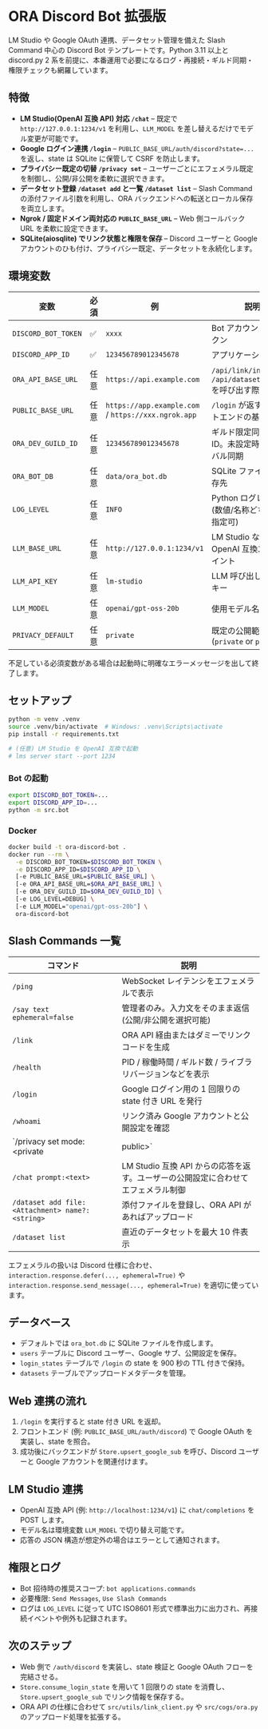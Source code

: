 # ORA Discord Bot 拡張版

LM Studio や Google OAuth 連携、データセット管理を備えた Slash Command 中心の Discord Bot テンプレートです。Python 3.11 以上と discord.py 2 系を前提に、本番運用で必要になるログ・再接続・ギルド同期・権限チェックも網羅しています。

## 特徴
- **LM Studio(OpenAI 互換 API) 対応 `/chat`** – 既定で `http://127.0.0.1:1234/v1` を利用し、`LLM_MODEL` を差し替えるだけでモデル変更が可能です。
- **Google ログイン連携 `/login`** – `PUBLIC_BASE_URL/auth/discord?state=...` を返し、state は SQLite に保管して CSRF を防止します。
- **プライバシー既定の切替 `/privacy set`** – ユーザーごとにエフェメラル既定を制御し、公開/非公開を柔軟に選択できます。
- **データセット登録 `/dataset add` と一覧 `/dataset list`** – Slash Command の添付ファイル引数を利用し、ORA バックエンドへの転送とローカル保存を両立します。
- **Ngrok / 固定ドメイン両対応の `PUBLIC_BASE_URL`** – Web 側コールバック URL を柔軟に設定できます。
- **SQLite(aiosqlite) でリンク状態と権限を保存** – Discord ユーザーと Google アカウントのひも付け、プライバシー既定、データセットを永続化します。

## 環境変数
| 変数 | 必須 | 例 | 説明 |
| --- | --- | --- | --- |
| `DISCORD_BOT_TOKEN` | ✅ | `xxxx` | Bot アカウントのトークン |
| `DISCORD_APP_ID` | ✅ | `123456789012345678` | アプリケーション ID |
| `ORA_API_BASE_URL` | 任意 | `https://api.example.com` | `/api/link/init` や `/api/datasets/ingest` を呼び出す際に使用 |
| `PUBLIC_BASE_URL` | 任意 | `https://app.example.com` / `https://xxx.ngrok.app` | `/login` が返すフロントエンドの基底 URL |
| `ORA_DEV_GUILD_ID` | 任意 | `123456789012345678` | ギルド限定同期用 ID。未設定時はグローバル同期 |
| `ORA_BOT_DB` | 任意 | `data/ora_bot.db` | SQLite ファイルの保存先 |
| `LOG_LEVEL` | 任意 | `INFO` | Python ログレベル (数値/名称どちらでも指定可) |
| `LLM_BASE_URL` | 任意 | `http://127.0.0.1:1234/v1` | LM Studio など OpenAI 互換エンドポイント |
| `LLM_API_KEY` | 任意 | `lm-studio` | LLM 呼び出し用 API キー |
| `LLM_MODEL` | 任意 | `openai/gpt-oss-20b` | 使用モデル名 |
| `PRIVACY_DEFAULT` | 任意 | `private` | 既定の公開範囲 (`private` or `public`) |

不足している必須変数がある場合は起動時に明確なエラーメッセージを出して終了します。

## セットアップ
```bash
python -m venv .venv
source .venv/bin/activate  # Windows: .venv\Scripts\activate
pip install -r requirements.txt

# (任意) LM Studio を OpenAI 互換で起動
# lms server start --port 1234
```

### Bot の起動
```bash
export DISCORD_BOT_TOKEN=...
export DISCORD_APP_ID=...
python -m src.bot
```

### Docker
```bash
docker build -t ora-discord-bot .
docker run --rm \
  -e DISCORD_BOT_TOKEN=$DISCORD_BOT_TOKEN \
  -e DISCORD_APP_ID=$DISCORD_APP_ID \
  [-e PUBLIC_BASE_URL=$PUBLIC_BASE_URL] \
  [-e ORA_API_BASE_URL=$ORA_API_BASE_URL] \
  [-e ORA_DEV_GUILD_ID=$ORA_DEV_GUILD_ID] \
  [-e LOG_LEVEL=DEBUG] \
  [-e LLM_MODEL="openai/gpt-oss-20b"] \
  ora-discord-bot
```

## Slash Commands 一覧
| コマンド | 説明 |
| --- | --- |
| `/ping` | WebSocket レイテンシをエフェメラルで表示 |
| `/say text ephemeral=false` | 管理者のみ。入力文をそのまま返信 (公開/非公開を選択可能) |
| `/link` | ORA API 経由またはダミーでリンクコードを生成 |
| `/health` | PID / 稼働時間 / ギルド数 / ライブラリバージョンなどを表示 |
| `/login` | Google ログイン用の 1 回限りの state 付き URL を発行 |
| `/whoami` | リンク済み Google アカウントと公開設定を確認 |
| `/privacy set mode:<private|public>` | 返信の既定公開範囲を更新 |
| `/chat prompt:<text>` | LM Studio 互換 API からの応答を返す。ユーザーの公開設定に合わせてエフェメラル制御 |
| `/dataset add file:<Attachment> name?:<string>` | 添付ファイルを登録し、ORA API があればアップロード |
| `/dataset list` | 直近のデータセットを最大 10 件表示 |

エフェメラルの扱いは Discord 仕様に合わせ、`interaction.response.defer(..., ephemeral=True)` や `interaction.response.send_message(..., ephemeral=True)` を適切に使っています。

## データベース
- デフォルトでは `ora_bot.db` に SQLite ファイルを作成します。
- `users` テーブルに Discord ユーザー、Google サブ、公開設定を保存。
- `login_states` テーブルで `/login` の state を 900 秒の TTL 付きで保持。
- `datasets` テーブルでアップロードメタデータを管理。

## Web 連携の流れ
1. `/login` を実行すると state 付き URL を返却。
2. フロントエンド (例: `PUBLIC_BASE_URL/auth/discord`) で Google OAuth を実装し、state を照合。
3. 成功後にバックエンドが `Store.upsert_google_sub` を呼び、Discord ユーザーと Google アカウントを関連付けます。

## LM Studio 連携
- OpenAI 互換 API (例: `http://localhost:1234/v1`) に `chat/completions` を POST します。
- モデル名は環境変数 `LLM_MODEL` で切り替え可能です。
- 応答の JSON 構造が想定外の場合はエラーとして通知されます。

## 権限とログ
- Bot 招待時の推奨スコープ: `bot applications.commands`
- 必要権限: `Send Messages`, `Use Slash Commands`
- ログは `LOG_LEVEL` に従って UTC ISO8601 形式で標準出力に出力され、再接続イベントや例外も記録されます。

## 次のステップ
- Web 側で `/auth/discord` を実装し、state 検証と Google OAuth フローを完結させる。
- `Store.consume_login_state` を用いて 1 回限りの state を消費し、`Store.upsert_google_sub` でリンク情報を保存する。
- ORA API の仕様に合わせて `src/utils/link_client.py` や `src/cogs/ora.py` のアップロード処理を拡張する。
